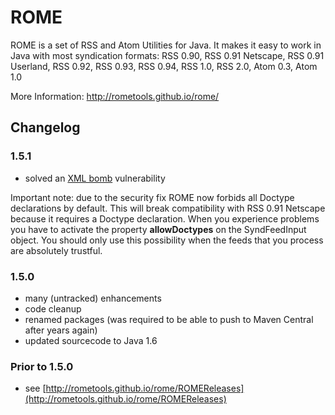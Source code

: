 # ROME

ROME is a set of RSS and Atom Utilities for Java. It makes it easy to work in Java with most syndication formats: RSS 0.90, RSS 0.91 Netscape, 
RSS 0.91 Userland, RSS 0.92, RSS 0.93, RSS 0.94, RSS 1.0, RSS 2.0, Atom 0.3, Atom 1.0

More Information: http://rometools.github.io/rome/

## Changelog

### 1.5.1

- solved an [XML bomb](https://en.wikipedia.org/wiki/Billion_laughs) vulnerability

Important note: due to the security fix ROME now forbids all Doctype declarations by default. This will break compatibility with RSS 0.91 Netscape
because it requires a Doctype declaration. When you experience problems you have to activate the property **allowDoctypes** on the SyndFeedInput object. You 
should only use this possibility when the feeds that you process are absolutely trustful.

### 1.5.0

- many (untracked) enhancements
- code cleanup
- renamed packages (was required to be able to push to Maven Central after years again)
- updated sourcecode to Java 1.6

### Prior to 1.5.0

- see [http://rometools.github.io/rome/ROMEReleases](http://rometools.github.io/rome/ROMEReleases) 
